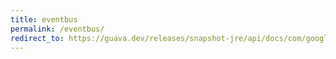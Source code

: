 ```yaml
---
title: eventbus
permalink: /eventbus/
redirect_to: https://guava.dev/releases/snapshot-jre/api/docs/com/google/common/eventbus/EventBus.html
---
```

